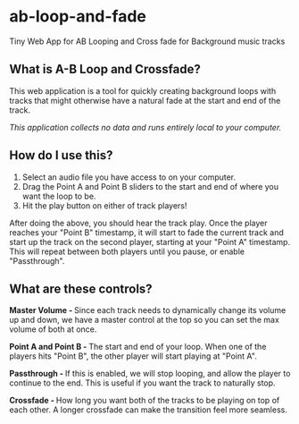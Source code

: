 # ab-loop-and-fade

Tiny Web App for AB Looping and Cross fade for Background music tracks

<!-- from dialog component -->
<h2>What is A-B Loop and Crossfade?</h2>
<p>
	This web application is a tool for quickly creating background loops with tracks that might otherwise have a
	natural fade at the start and end of the track.
</p>
<p style="font-style: italic">This application collects no data and runs entirely local to your computer.</p>
<h2>How do I use this?</h2>
<ol>
	<li>Select an audio file you have access to on your computer.</li>
	<li>Drag the Point A and Point B sliders to the start and end of where you want the loop to be.</li>
	<li>Hit the play button on either of track players!</li>
</ol>
<p>
	After doing the above, you should hear the track play. Once the player reaches your "Point B" timestamp, it will
	start to fade the current track and start up the track on the second player, starting at your "Point A"
	timestamp. This will repeat between both players until you pause, or enable "Passthrough".
</p>
<h2>What are these controls?</h2>
<p>
	<strong>Master Volume - </strong>
	Since each track needs to dynamically change its volume up and down, we have a master control at the top so you
	can set the max volume of both at once.
</p>
<p>
	<strong>Point A and Point B - </strong>
	The start and end of your loop. When one of the players hits "Point B", the other player will start playing at
	"Point A".
</p>
<p>
	<strong>Passthrough - </strong>
	If this is enabled, we will stop looping, and allow the player to continue to the end. This is useful if you
	want the track to naturally stop.
</p>
<p>
	<strong>Crossfade - </strong>
	How long you want both of the tracks to be playing on top of each other. A longer crossfade can make the
	transition feel more seamless.
</p>

